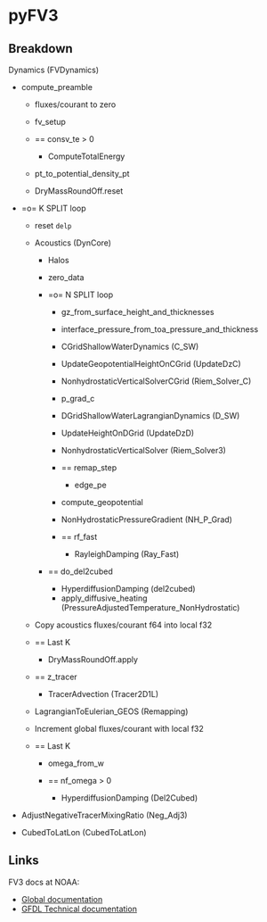 # pyFV3

## Breakdown

Dynamics (FVDynamics)

- compute_preamble
  
  - fluxes/courant to zero
  - fv_setup
  - == consv_te > 0

    - ComputeTotalEnergy
  
  - pt_to_potential_density_pt
  - DryMassRoundOff.reset

- =o= K SPLIT loop

  - reset `delp`
  - Acoustics (DynCore)

    - Halos
    - zero_data

    - =o= N SPLIT loop

      - gz_from_surface_height_and_thicknesses
      - interface_pressure_from_toa_pressure_and_thickness
      - CGridShallowWaterDynamics (C_SW)
      - UpdateGeopotentialHeightOnCGrid (UpdateDzC)
      - NonhydrostaticVerticalSolverCGrid (Riem_Solver_C)
      - p_grad_c
      - DGridShallowWaterLagrangianDynamics (D_SW)
      - UpdateHeightOnDGrid (UpdateDzD)
      - NonhydrostaticVerticalSolver (Riem_Solver3)
      - == remap_step
        - edge_pe
      - compute_geopotential
      - NonHydrostaticPressureGradient (NH_P_Grad)

      - == rf_fast

        - RayleighDamping (Ray_Fast)

    - == do_del2cubed

      - HyperdiffusionDamping (del2cubed)
      - apply_diffusive_heating (PressureAdjustedTemperature_NonHydrostatic)
  
  - Copy acoustics fluxes/courant f64 into local f32
  - == Last K
  
    - DryMassRoundOff.apply
  
  - == z_tracer
  
    - TracerAdvection (Tracer2D1L)
  
  - LagrangianToEulerian_GEOS (Remapping)
  - Increment global fluxes/courant with local f32
  
  - == Last K
  
    - omega_from_w
    - == nf_omega > 0
  
      - HyperdiffusionDamping (Del2Cubed)

- AdjustNegativeTracerMixingRatio (Neg_Adj3)
- CubedToLatLon (CubedToLatLon)

## Links

FV3 docs at NOAA:

- [Global documentation](https://www.gfdl.noaa.gov/fv3/)
- [GFDL Technical documentation](https://repository.library.noaa.gov/view/noaa/30725)
